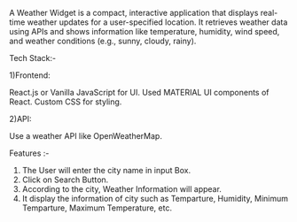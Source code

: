 A Weather Widget is a compact, interactive application that displays real-time weather updates for a user-specified location.
It retrieves weather data using APIs and shows information like temperature, humidity, wind speed, and weather conditions (e.g., sunny, cloudy, rainy).

Tech Stack:-

1)Frontend:

React.js or Vanilla JavaScript for UI.
Used MATERIAL UI components of React.
Custom CSS for styling.

2)API:

Use a weather API like OpenWeatherMap.


Features :- 

1) The User will enter the city name in input Box.
2) Click on Search Button.
3) According to the city, Weather Information will appear.
4) It display the information of city such as Temparture, Humidity, Minimum Temparture, Maximum Temperature, etc.

